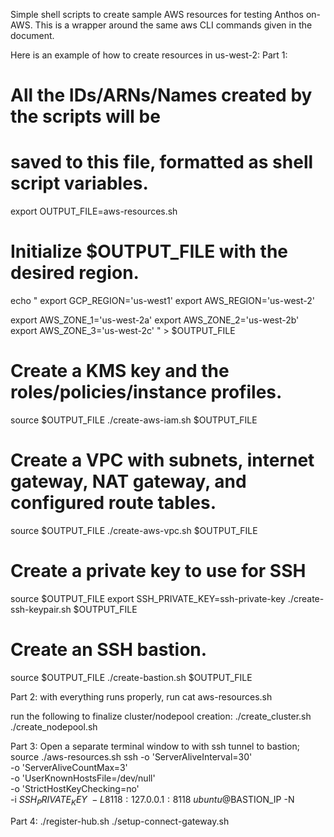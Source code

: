Simple shell scripts to create sample AWS resources for testing Anthos on-AWS.
This is a wrapper around the same aws CLI commands given in the document.

Here is an example of how to create resources in us-west-2:
Part 1:

# All the IDs/ARNs/Names created by the scripts will be
# saved to this file, formatted as shell script variables.
export OUTPUT_FILE=aws-resources.sh

# Initialize $OUTPUT_FILE with the desired region.
echo "
export GCP_REGION='us-west1'
export AWS_REGION='us-west-2'

export AWS_ZONE_1='us-west-2a'
export AWS_ZONE_2='us-west-2b'
export AWS_ZONE_3='us-west-2c'
" > $OUTPUT_FILE

# Create a KMS key and the roles/policies/instance profiles.
source $OUTPUT_FILE
./create-aws-iam.sh $OUTPUT_FILE

# Create a VPC with subnets, internet gateway, NAT gateway, and configured route tables.
source $OUTPUT_FILE
./create-aws-vpc.sh $OUTPUT_FILE

# Create a private key to use for SSH
source $OUTPUT_FILE
export SSH_PRIVATE_KEY=ssh-private-key
./create-ssh-keypair.sh $OUTPUT_FILE

# Create an SSH bastion.
source $OUTPUT_FILE
./create-bastion.sh $OUTPUT_FILE

Part 2:
with everything runs properly, run
cat aws-resources.sh 

run the following to finalize cluster/nodepool creation:
./create_cluster.sh
./create_nodepool.sh

Part 3:
Open a separate terminal window to with ssh tunnel to bastion;
source ./aws-resources.sh
ssh -o 'ServerAliveInterval=30' \
      -o 'ServerAliveCountMax=3' \
      -o 'UserKnownHostsFile=/dev/null' \
      -o 'StrictHostKeyChecking=no' \
      -i $SSH_PRIVATE_KEY \
      -L 8118:127.0.0.1:8118 \
      ubuntu@$BASTION_IP -N

Part 4:
./register-hub.sh
./setup-connect-gateway.sh



